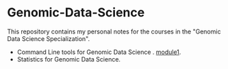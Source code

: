 # Genomic-Data-Science  
This repository contains my personal notes for the courses in the "Genomic Data Science Specialization".  
  
  * Command Line tools for Genomic Data Science
    . [module1](CommandLine/module1.Rmd).
  * Statistics for Genomic Data Science. 
    
